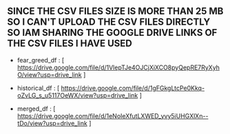 ## SINCE THE CSV FILES SIZE IS MORE THAN 25 MB SO I CAN'T UPLOAD THE CSV FILES DIRECTLY SO IAM SHARING THE GOOGLE DRIVE LINKS OF THE CSV FILES I HAVE USED 



- fear_greed_df :  [ https://drive.google.com/file/d/1VlepTJe4OJCjXiXCO8pyQepRE7RyXyhO/view?usp=drive_link ]

- historical_df : [ https://drive.google.com/file/d/1gFGkgLtcPe0Kkq-oZvLG_s_u5117OeWX/view?usp=drive_link ]

- merged_df : [ https://drive.google.com/file/d/1eNoIeXfutLXWED_yvy5iUHGXlXn--tDo/view?usp=drive_link ]
